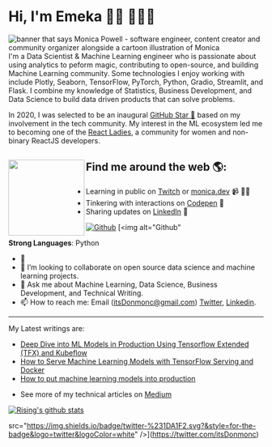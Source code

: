# Hi, I'm Emeka 👋🏾 👩🏾‍💻

<img src="https://raw.githubusercontent.com/M0nica/M0nica/master/gh-header-image-cropped.png" alt="banner that says Monica Powell - software engineer, content creator and community organizer alongside a cartoon illustration of Monica">
I'm a Data Scientist & Machine Learning engineer who is passionate about using analytics to peform magic, contributing to open-source, and building Machine Learning community. Some technologies I enjoy working with include Plotly, Seaborn, TensorFlow, PyTorch, Python, Gradio, Streamlit, and Flask. I combine my knowledge of Statistics, Business Development, and Data Science to build data driven products that can solve problems.

In 2020, I was selected to be an inaugural <a href="https://stars.github.com/">GitHub Star 🌟</a> based on my involvement in the tech community.  My interest in the ML ecosystem led me to becoming one of the <a href="https://www.meetup.com/React-Ladies/">React Ladies</a>, a community for women and non-binary ReactJS developers.


## Find me around the web 🌎: <a href="https://github.com/sponsors/M0nica"><img align="left" width="150" height="150" src="https://github.com/M0nica/M0nica/blob/main/octomonica/m0nica-octocat-rotating.gif?raw=true"></a>
- Learning in public on <a href="https://www.twitch.tv/blacktechdiva">Twitch</a> or <a href="https://www.monica.dev">monica.dev</a> 📹 ✍🏾
- Tinkering with interactions on <a href="https://codepen.io/m0nica"> Codepen</a> 🏓
- Sharing updates on <a href="https://www.linkedin.com/in/monicampowell/">LinkedIn</a> 💼

[<img alt="Github" src="https://img.shields.io/badge/GitHub-%2312100E.svg?&style=for-the-badge&logo=Github&logoColor=white" />](https://github.com/github.com) [<img alt="Github" 



**Strong Languages**: Python
  
- 🔭 
- 👯 I’m looking to collaborate on open source data science and machine learning projects.
- 💬 Ask me about Machine Learning, Data Science, Business Development, and Technical Writing.
- 📫 How to reach me: Email (itsDonmonc@gmail.com) [Twitter](https://twitter.com/itsDonmonc), [Linkedin](https://www.linkedin.com/in/Donmonc).

--------------

My Latest writings are:
 * [Deep Dive into ML Models in Production Using Tensorflow Extended (TFX) and Kubeflow](https://neptune.ai/blog/deep-dive-into-ml-models-in-production-using-tfx-and-kubeflow?utm_source=madewithml&utm_medium=post&utm_campaign=blog-deep-dive-into-ml-models-in-production-using-tfx-and-kubeflow)
 * [How to Serve Machine Learning Models with TensorFlow Serving and Docker](https://neptune.ai/blog/how-to-serve-machine-learning-models-with-tensorflow-serving-and-docker)
 * [How to put machine learning models into production](https://stackoverflow.blog/2020/10/12/how-to-put-machine-learning-models-into-production/?utm_source=Iterable&utm_medium=email&utm_campaign=the_overflow_newsletter)

- See more of my technical articles on [Medium](https://medium.com/@itsdonmonc)

[![Rising's github stats](https://github-readme-stats.vercel.app/api?username=risenW&show_icons=true&title_color=fff&icon_color=79ff97&text_color=9f9f9f&bg_color=151515)](https://github.com/risenW/)

src="https://img.shields.io/badge/twitter-%231DA1F2.svg?&style=for-the-badge&logo=twitter&logoColor=white" />](https://twitter.com/itsDonmonc)

<!--
**donmonc/donmonc** is a ✨ _special_ ✨ repository because its `README.md` (this file) appears on your GitHub profile.

Here are some ideas to get you started:

- 🔭 I’m currently working on Machine Learning
- 🌱 I’m currently learning ...
- 👯 I’m looking to collaborate on ...
- 🤔 I’m looking for help with ...
- 💬 Ask me about ...
- 📫 How to reach me: ...
- 😄 Pronouns: ...
- ⚡ Fun fact: ...
-->
